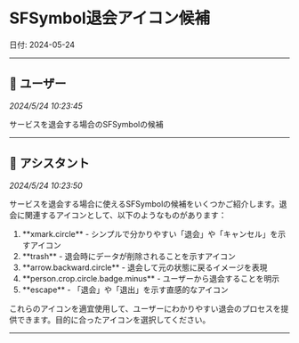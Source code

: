 # SFSymbol退会アイコン候補

日付: 2024-05-24

---

## 👤 ユーザー
*2024/5/24 10:23:45*

サービスを退会する場合のSFSymbolの候補

---

## 🤖 アシスタント
*2024/5/24 10:23:50*

サービスを退会する場合に使えるSFSymbolの候補をいくつかご紹介します。退会に関連するアイコンとして、以下のようなものがあります：

1. \*\*xmark.circle\*\* - シンプルで分かりやすい「退会」や「キャンセル」を示すアイコン
2. \*\*trash\*\* - 退会時にデータが削除されることを示すアイコン
3. \*\*arrow.backward.circle\*\* - 退会して元の状態に戻るイメージを表現
4. \*\*person.crop.circle.badge.minus\*\* - ユーザーから退会することを明示
5. \*\*escape\*\* - 「退会」や「退出」を示す直感的なアイコン

これらのアイコンを適宜使用して、ユーザーにわかりやすい退会のプロセスを提供できます。目的に合ったアイコンを選択してください。

---
